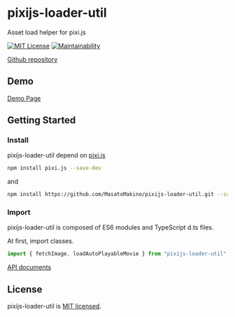 # pixijs-loader-util

Asset load helper for pixi.js

[![MIT License](http://img.shields.io/badge/license-MIT-blue.svg?style=flat)](LICENSE)
[![Maintainability](https://api.codeclimate.com/v1/badges/e1436df54e3d2b518c2e/maintainability)](https://codeclimate.com/github/MasatoMakino/pixijs-loader-util/maintainability)

[Github repository](https://github.com/MasatoMakino/pixijs-loader-util)

## Demo

[Demo Page](https://masatomakino.github.io/pixijs-loader-util/demo/)

## Getting Started

### Install

pixijs-loader-util depend on [pixi.js](https://github.com/pixijs/pixi.js)

```bash
npm install pixi.js --save-dev
```

and

```bash
npm install https://github.com/MasatoMakino/pixijs-loader-util.git --save-dev
```

### Import

pixijs-loader-util is composed of ES6 modules and TypeScript d.ts files.

At first, import classes.

```js
import { fetchImage, loadAutoPlayableMovie } from "pixijs-loader-util";
```

[API documents](https://masatomakino.github.io/pixijs-loader-util/api/)

## License

pixijs-loader-util is [MIT licensed](LICENSE).

